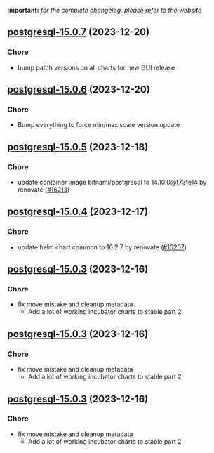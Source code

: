 **Important:**
*for the complete changelog, please refer to the website*




## [postgresql-15.0.7](https://github.com/truecharts/charts/compare/postgresql-15.0.6...postgresql-15.0.7) (2023-12-20)

### Chore

- bump patch versions on all charts for new GUI release
  
  


## [postgresql-15.0.6](https://github.com/truecharts/charts/compare/postgresql-15.0.5...postgresql-15.0.6) (2023-12-20)

### Chore

- Bump everything to force min/max scale version update
  
  


## [postgresql-15.0.5](https://github.com/truecharts/charts/compare/postgresql-15.0.4...postgresql-15.0.5) (2023-12-18)

### Chore

- update container image bitnami/postgresql to 14.10.0[@f73fe14](https://github.com/f73fe14) by renovate ([#16213](https://github.com/truecharts/charts/issues/16213))
  
  


## [postgresql-15.0.4](https://github.com/truecharts/charts/compare/postgresql-15.0.3...postgresql-15.0.4) (2023-12-17)

### Chore

- update helm chart common to 16.2.7 by renovate ([#16207](https://github.com/truecharts/charts/issues/16207))
  
  


## [postgresql-15.0.3](https://github.com/truecharts/charts/compare/postgresql-15.0.0...postgresql-15.0.3) (2023-12-16)

### Chore

- fix move mistake and cleanup metadata
  - Add a lot of working incubator charts to stable part 2
  
  


## [postgresql-15.0.3](https://github.com/truecharts/charts/compare/postgresql-15.0.0...postgresql-15.0.3) (2023-12-16)

### Chore

- fix move mistake and cleanup metadata
  - Add a lot of working incubator charts to stable part 2
  
  


## [postgresql-15.0.3](https://github.com/truecharts/charts/compare/postgresql-15.0.0...postgresql-15.0.3) (2023-12-16)

### Chore

- fix move mistake and cleanup metadata
  - Add a lot of working incubator charts to stable part 2
  
  